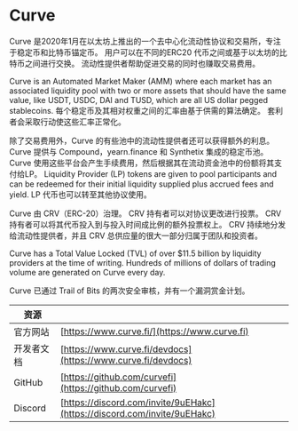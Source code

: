 # Curve

Curve 是2020年1月在以太坊上推出的一个去中心化流动性协议和交易所，专注于稳定币和比特币锚定币。 用户可以在不同的ERC20 代币之间或基于以太坊的比特币之间进行交换。 流动性提供者帮助促进交易的同时也赚取交易费用。

Curve is an Automated Market Maker (AMM) where each market has an associated liquidity pool with two or more assets that should have the same value, like USDT, USDC, DAI and TUSD, which are all US dollar pegged stablecoins. 每个稳定币及其相对权重之间的汇率由基于供需的算法确定。 套利者会采取行动使这些汇率正常化。

除了交易费用外，Curve 的有些池中的流动性提供者还可以获得额外的利息。 Curve 提供与 Compound，yearn.finance 和 Synthetix 集成的稳定币池。 Curve 使用这些平台会产生手续费用，然后根据其在流动资金池中的份额将其支付给LP。 Liquidity Provider (LP) tokens are given to pool participants and can be redeemed for their initial liquidity supplied plus accrued fees and yield. LP 代币也可以转至其他协议使用。

Curve 由 CRV（ERC-20）治理。 CRV 持有者可以对协议更改进行投票。 CRV持有者可以将其代币投入到与投入时间成比例的额外投票权上。 CRV 持续地分发给流动性提供者，并且 CRV 总供应量的很大一部分归属于团队和投资者。

Curve has a Total Value Locked (TVL) of over $11.5 billion by liquidity providers at the time of writing. Hundreds of millions of dollars of trading volume are generated on Curve every day.

Curve 已通过 Trail of Bits 的两次安全审核，并有一个漏洞赏金计划。

| 资源      |                                                                          |
| ------- | ------------------------------------------------------------------------ |
| 官方网站    | [https://www.curve.fi/](https://www.curve.fi)                            |
| 开发者文档   | [https://www.curve.fi/devdocs](https://www.curve.fi/devdocs)             |
| GitHub  | [https://github.com/curvefi](https://github.com/curvefi)                 |
| Discord | [https://discord.com/invite/9uEHakc](https://discord.com/invite/9uEHakc) |
